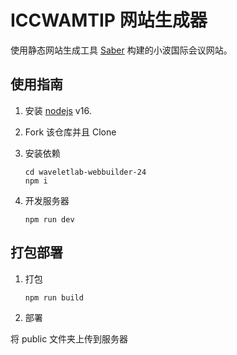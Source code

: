 # ICCWAMTIP 网站生成器

使用静态网站生成工具 [Saber](https://github.com/egoist/saber) 构建的小波国际会议网站。

## 使用指南

1. 安装 [nodejs](https://nodejs.org/zh-cn/) v16.

2. Fork 该仓库并且 Clone

3. 安装依赖

   ```shell
   cd waveletlab-webbuilder-24
   npm i
   ```

4. 开发服务器

   ```shell
   npm run dev
   ```

## 打包部署

1. 打包

   ```shell
   npm run build
   ```

2. 部署

将 public 文件夹上传到服务器
